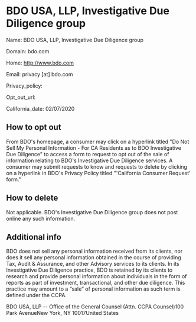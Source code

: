 
# BDO USA, LLP, Investigative Due Diligence group

Name: BDO USA, LLP, Investigative Due Diligence group

Domain: bdo.com

Home: http://www.bdo.com

Email: privacy [at] bdo.com

Privacy_policy: 

Opt_out_url: 

California_date: 02/07/2020



## How to opt out

From BDO's homepage, a consumer may click on a hyperlink titled "Do Not Sell My Personal Information - For CA Residents as to BDO Investigative Due Diligence" to access a form to request to opt out of the sale of information relating to BDO's Investigative Due Diligence services. A consumer may submit requests to know and requests to delete by clicking on a hyperlink in BDO's Privacy Policy titled "'California Consumer Request' form."

## How to delete

Not applicable. BDO's Investigative Due Diligence group does not post online any such information.

## Additional info

BDO does not sell any personal information received from its clients, nor does it sell any personal information obtained in the course of providing Tax, Audit & Assurance, and other Advisory services to its clients. In its Investigative Due Diligence practice, BDO is retained by its clients to research and provide personal information about individuals in the form of reports as part of investment, transactional, and other due diligence. This practice may amount to a “sale” of personal information as such term is defined under the CCPA.

BDO USA, LLP -- Office of the General Counsel (Attn. CCPA Counsel)100 Park AvenueNew York, NY 10017United States

